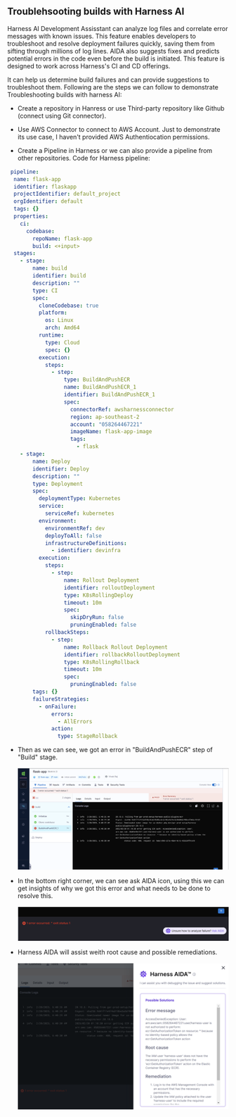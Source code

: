 ## Troublehsooting builds with Harness AI
Harness AI Development Assisstant can analyze log files and correlate error messages with known issues. This feature enables developers to troubleshoot and resolve deployment failures quickly, saving them from sifting through millions of log lines. AIDA also suggests fixes and predicts potential errors in the code even before the build is initiated. This feature is designed to work across Harness's CI and CD offerings.

It can help us determine build failures and can provide suggestions to troubleshoot them. Following are the steps we can follow to demonstrate Troubleshooting builds with harness AI:

- Create a repository in Hanress or use Third-party repository like Github (connect using Git connector).
- Use AWS Connector to connect to AWS Account. Just to demonstrate its use case, I haven't provided AWS Authentiocation permissions.

- Create a Pipeline in Harness or we can also provide a pipeline from other repositories. Code for Harness pipeline:
```yml
 pipeline:
  name: flask-app
  identifier: flaskapp
  projectIdentifier: default_project
  orgIdentifier: default
  tags: {}
  properties:
    ci:
      codebase:
        repoName: flask-app
        build: <+input>
  stages:
    - stage:
        name: build
        identifier: build
        description: ""
        type: CI
        spec:
          cloneCodebase: true
          platform:
            os: Linux
            arch: Amd64
          runtime:
            type: Cloud
            spec: {}
          execution:
            steps:
              - step:
                  type: BuildAndPushECR
                  name: BuildAndPushECR_1
                  identifier: BuildAndPushECR_1
                  spec:
                    connectorRef: awsharnessconnector
                    region: ap-southeast-2
                    account: "058264467221"
                    imageName: flask-app-image
                    tags:
                      - flask
    - stage:
        name: Deploy
        identifier: Deploy
        description: ""
        type: Deployment
        spec:
          deploymentType: Kubernetes
          service:
            serviceRef: kubernetes
          environment:
            environmentRef: dev
            deployToAll: false
            infrastructureDefinitions:
              - identifier: devinfra
          execution:
            steps:
              - step:
                  name: Rollout Deployment
                  identifier: rolloutDeployment
                  type: K8sRollingDeploy
                  timeout: 10m
                  spec:
                    skipDryRun: false
                    pruningEnabled: false
            rollbackSteps:
              - step:
                  name: Rollback Rollout Deployment
                  identifier: rollbackRolloutDeployment
                  type: K8sRollingRollback
                  timeout: 10m
                  spec:
                    pruningEnabled: false
        tags: {}
        failureStrategies:
          - onFailure:
              errors:
                - AllErrors
              action:
                type: StageRollback

```

- Then as we can see, we got an error in "BuildAndPushECR" step of "Build" stage.
  </br>
  </br>
  ![Build Error Screenshot](https://github.com/vivekraj601/Harness/blob/e4d15adb5abd70d2ca2e49098bbd6c2d9b4d9f26/harness-AI/media/build.png)

- In the bottom right corner, we can see ask AIDA icon, using this we can get insights of why we got this error and what needs to be done to resolve this.
  </br>
  </br>
  ![Build Error Screenshot](https://github.com/vivekraj601/Harness/blob/96824ef6334d1f2c412c1159e142185aad1fdf2c/harness-AI/media/AIDA-ask.png)

- Harness AIDA will assist weith root cause and possible remediations.
  </br>
  </br>
  ![Build Error Screenshot](https://github.com/vivekraj601/Harness/blob/96824ef6334d1f2c412c1159e142185aad1fdf2c/harness-AI/media/AIDA-sol.png)

